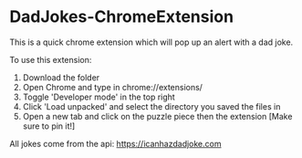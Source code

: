 # DadJokes-ChromeExtension
This is a quick chrome extension which will pop up an alert with a dad joke.

To use this extension:
1) Download the folder
2) Open Chrome and type in chrome://extensions/
3) Toggle 'Developer mode' in the top right
4) Click 'Load unpacked' and select the directory you saved the files in
5) Open a new tab and click on the puzzle piece then the extension [Make sure to pin it!]

All jokes come from the api: https://icanhazdadjoke.com
